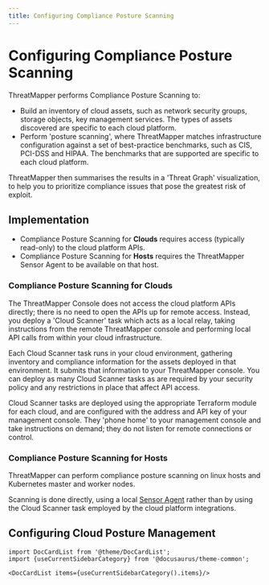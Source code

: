 ```yaml
---
title: Configuring Compliance Posture Scanning
---
```


# Configuring Compliance Posture Scanning

ThreatMapper performs Compliance Posture Scanning to:

* Build an inventory of cloud assets, such as network security groups, storage objects, key management services. The types of assets discovered are specific to each cloud platform.
* Perform 'posture scanning', where ThreatMapper matches infrastructure configuration against a set of best-practice benchmarks, such as CIS, PCI-DSS and HIPAA. The benchmarks that are supported are specific to each cloud platform.

ThreatMapper then summarises the results in a 'Threat Graph' visualization, to help you to prioritize compliance issues that pose the greatest risk of exploit.

## Implementation

 * Compliance Posture Scanning for **Clouds** requires access (typically read-only) to the cloud platform APIs.
 * Compliance Posture Scanning for **Hosts** requires the ThreatMapper Sensor Agent to be available on that host.

### Compliance Posture Scanning for Clouds

The ThreatMapper Console does not access the cloud platform APIs directly; there is no need to open the APIs up for remote access.  Instead, you deploy a 'Cloud Scanner' task which acts as a local relay, taking instructions from the remote ThreatMapper console and performing local API calls from within your cloud infrastructure.

Each Cloud Scanner task runs in your cloud environment, gathering inventory and compliance information for the assets deployed in that environment. It submits that information to your ThreatMapper console. You can deploy as many Cloud Scanner tasks as are required by your security policy and any restrictions in place that affect API access.

Cloud Scanner tasks are deployed using the appropriate Terraform module for each cloud, and are configured with the address and API key of your management console.  They 'phone home' to your management console and take instructions on demand; they do not listen for remote connections or control.

### Compliance Posture Scanning for Hosts

ThreatMapper can perform compliance posture scanning on linux hosts and Kubernetes master and worker nodes.

Scanning is done directly, using a local [Sensor Agent](../sensors) rather than by using the Cloud Scanner task employed by the cloud platform integrations.


## Configuring Cloud Posture Management

```mdx-code-block
import DocCardList from '@theme/DocCardList';
import {useCurrentSidebarCategory} from '@docusaurus/theme-common';

<DocCardList items={useCurrentSidebarCategory().items}/>
```